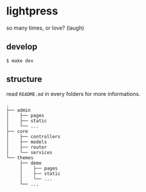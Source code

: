 # lightpress

so many times, or love? (laugh)

## develop

```
$ make dev
``` 

## structure

read `README.md` in every folders for more informations.

```
.
├── admin
│    ├── pages
│    ├── static
│    └── ...
├── core
│    ├── controllers
│    ├── models
│    ├── router
│    └── services
└── themes
     ├── demo
     │    ├── pages
     │    ├── static
     │    └── ...
     └── ...
```
